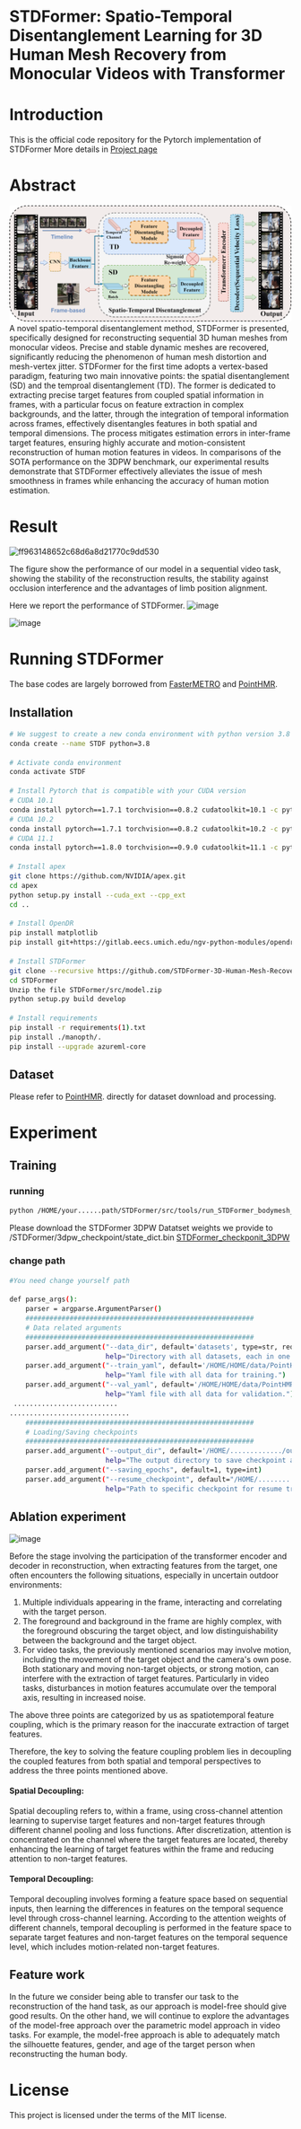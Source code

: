 # STDFormer: Spatio-Temporal Disentanglement Learning for 3D Human Mesh Recovery from Monocular Videos with Transformer

# Introduction
This is the official code repository for the Pytorch implementation of STDFormer
More details in [Project page](https://2573545674.wixsite.com/stdformer)
# Abstract
![pipline](fig/pipline.png)
A novel spatio-temporal disentanglement method, STDFormer is presented, specifically designed for reconstructing sequential 3D human meshes from monocular videos. Precise and stable dynamic meshes are recovered, significantly reducing the phenomenon of human mesh distortion and mesh-vertex jitter. STDFormer for the first time adopts a vertex-based paradigm, featuring two main innovative points: the spatial disentanglement (SD) and the temproal disentanglement (TD). The former is dedicated to extracting precise target features from coupled spatial information in frames, with a particular focus on feature extraction in complex backgrounds, and the latter, through the integration of temporal information across frames, effectively disentangles features in both spatial and temporal dimensions. The process mitigates estimation errors in inter-frame target features, ensuring highly accurate and motion-consistent reconstruction of human motion features in videos.  In comparisons of the SOTA
performance on the 3DPW benchmark, our experimental results
demonstrate that STDFormer effectively alleviates the issue
of mesh smoothness in frames while enhancing the accuracy of human motion estimation.

# Result
![ff963148652c68d6a8d21770c9dd530](fig/ff963148652c68d6a8d21770c9dd530.png)

The figure show the performance of our model in a sequential video task, showing the stability of the reconstruction results, the stability against occlusion interference and the advantages of limb position alignment.

Here we report the performance of STDFormer.
![image](https://github.com/STDFormer-3D-Human-Mesh-Recovery/STDFormer/assets/121299261/2cbeabbb-4f5a-45cb-bd1d-3a01b3a13cb9)

![image](https://github.com/STDFormer-3D-Human-Mesh-Recovery/STDFormer/assets/121299261/87e25816-fcde-41be-a033-162b96292b86)

# Running STDFormer
The base codes are largely borrowed from [FasterMETRO](https://github.com/postech-ami/FastMETRO) and [PointHMR](https://github.com/DCVL-3D/PointHMR_release).
## Installation
```bash
# We suggest to create a new conda environment with python version 3.8
conda create --name STDF python=3.8

# Activate conda environment
conda activate STDF

# Install Pytorch that is compatible with your CUDA version
# CUDA 10.1
conda install pytorch==1.7.1 torchvision==0.8.2 cudatoolkit=10.1 -c pytorch
# CUDA 10.2
conda install pytorch==1.7.1 torchvision==0.8.2 cudatoolkit=10.2 -c pytorch
# CUDA 11.1
conda install pytorch==1.8.0 torchvision==0.9.0 cudatoolkit=11.1 -c pytorch -c conda-forge

# Install apex
git clone https://github.com/NVIDIA/apex.git
cd apex
python setup.py install --cuda_ext --cpp_ext
cd ..

# Install OpenDR
pip install matplotlib
pip install git+https://gitlab.eecs.umich.edu/ngv-python-modules/opendr.git

# Install STDFormer
git clone --recursive https://github.com/STDFormer-3D-Human-Mesh-Recovery/STDFormer.git
cd STDFormer
Unzip the file STDFormer/src/model.zip
python setup.py build develop

# Install requirements
pip install -r requirements(1).txt
pip install ./manopth/.
pip install --upgrade azureml-core


```
## Dataset
Please refer to [PointHMR](https://github.com/DCVL-3D/PointHMR_release). directly for dataset download and processing.

# Experiment
## Training
### running
```bash
python /HOME/your......path/STDFormer/src/tools/run_STDFormer_bodymesh_dp_3dpw.py
```
Please download the STDFormer 3DPW Datatset weights we provide to /STDFormer/3dpw_checkpoint/state_dict.bin
[STDFormer_checkponit_3DPW](https://drive.google.com/file/d/1xiEAOaPhZyNI7M3xl3WnRJPnGF8Jn4rx/view?usp=sharing)
### change path
```bash
#You need change yourself path

def parse_args():
    parser = argparse.ArgumentParser()
    #########################################################
    # Data related arguments
    #########################################################
    parser.add_argument("--data_dir", default='datasets', type=str, required=False,
                        help="Directory with all datasets, each in one subfolder")
    parser.add_argument("--train_yaml", default='/HOME/HOME/data/PointHMR/datasets/3dpw/train.yaml', type=str, required=False,
                        help="Yaml file with all data for training.")
    parser.add_argument("--val_yaml", default='/HOME/HOME/data/PointHMR/datasets/3dpw/test_has_gender.yaml', type=str, required=False,
                        help="Yaml file with all data for validation.")
 ..........................
..............................
    #########################################################
    # Loading/Saving checkpoints
    #########################################################
    parser.add_argument("--output_dir", default='/HOME/............./output_3DPWZ_result', type=str, required=False,
                        help="The output directory to save checkpoint and test results.")
    parser.add_argument("--saving_epochs", default=1, type=int)
    parser.add_argument("--resume_checkpoint", default="/HOME/.........../STDFormer/3dpw_checkpoint/state_dict.bin", type=str, required=False,
                        help="Path to specific checkpoint for resume training.")
```
## Ablation experiment
![image](https://github.com/STDFormer-3D-Human-Mesh-Recovery/STDFormer/assets/121299261/45303a65-e97a-428f-affb-37d8680ae3e7)

Before the stage involving the participation of the transformer encoder and decoder in reconstruction, when extracting features from the target, one often encounters the following situations, especially in uncertain outdoor environments:

1. Multiple individuals appearing in the frame, interacting and correlating with the target person.
2. The foreground and background in the frame are highly complex, with the foreground obscuring the target object, and low distinguishability between the background and the target object.
3. For video tasks, the previously mentioned scenarios may involve motion, including the movement of the target object and the camera's own pose. Both stationary and moving non-target objects, or strong motion, can interfere with the extraction of target features. Particularly in video tasks, disturbances in motion features accumulate over the temporal axis, resulting in increased noise.

The above three points are categorized by us as spatiotemporal feature coupling, which is the primary reason for the inaccurate extraction of target features.

Therefore, the key to solving the feature coupling problem lies in decoupling the coupled features from both spatial and temporal perspectives to address the three points mentioned above.

#### Spatial Decoupling:

Spatial decoupling refers to, within a frame, using cross-channel attention learning to supervise target features and non-target features through different channel pooling and loss functions. After discretization, attention is concentrated on the channel where the target features are located, thereby enhancing the learning of target features within the frame and reducing attention to non-target features.

#### Temporal Decoupling:

Temporal decoupling involves forming a feature space based on sequential inputs, then learning the differences in features on the temporal sequence level through cross-channel learning. According to the attention weights of different channels, temporal decoupling is performed in the feature space to separate target features and non-target features on the temporal sequence level, which includes motion-related non-target features.

## Feature work
In the future we consider being able to transfer our task to the reconstruction of the hand task, as our approach is model-free should give good results. On the other hand, we will continue to explore the advantages of the model-free approach over the parametric model approach in video tasks. For example, the model-free approach is able to adequately match the silhouette features, gender, and age of the target person when reconstructing the human body.

# License
This project is licensed under the terms of the MIT license.
